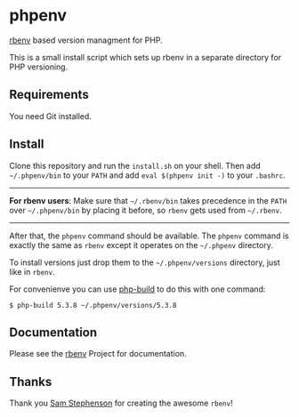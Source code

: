 # phpenv

[rbenv](https://github.com/sstephenson/rbenv) based version managment for PHP.

This is a small install script which sets up rbenv in a separate
directory for PHP versioning.

## Requirements

You need Git installed.

## Install

Clone this repository and run the `install.sh` on your shell.
Then add `~/.phpenv/bin` to your `PATH` and add `eval $(phpenv init -)`
to your `.bashrc`.

* * *
__For rbenv users__: Make sure that `~/.rbenv/bin` takes precedence
in the `PATH` over `~/.phpenv/bin` by placing it before, so `rbenv` gets
used from `~/.rbenv`.
* * *

After that, the `phpenv` command should be available.
The `phpenv` command is exactly the same as `rbenv` except it operates
on the `~/.phpenv` directory.

To install versions just drop them to the `~/.phpenv/versions`
directory, just like in `rbenv`.

For convenienve you can use [php-build](https://github.com/CHH/php-build)
to do this with one command:

```
$ php-build 5.3.8 ~/.phpenv/versions/5.3.8
```

## Documentation

Please see the [rbenv](https://github.com/sstephenson/rbenv) Project
for documentation.

## Thanks

Thank you [Sam Stephenson](https://github.com/sstephenson) for creating
the awesome `rbenv`!

